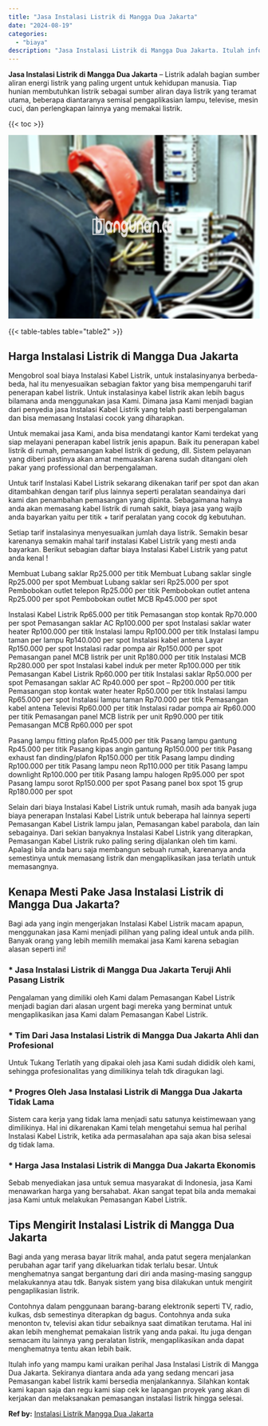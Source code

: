 ```yaml
---
title: "Jasa Instalasi Listrik di Mangga Dua Jakarta"
date: "2024-08-19"
categories: 
  - "biaya"
description: "Jasa Instalasi Listrik di Mangga Dua Jakarta. Itulah info yang mampu kami uraikan perihal Jasa Instalasi Listrik di Mangga Dua Jakarta. Sekiranya diantara an..."
---
```


**Jasa Instalasi Listrik di Mangga Dua Jakarta** – Listrik adalah bagian sumber aliran energi listrik yang paling urgent untuk kehidupan manusia. Tiap hunian membutuhkan listrik sebagai sumber aliran daya listrik yang teramat utama, beberapa diantaranya semisal pengaplikasian lampu, televise, mesin cuci, dan perlengkapan lainnya yang memakai listrik.

{{< toc >}}

![Jasa Instalasi Listrik di Mangga Dua Jakarta](/images/instalasi-listrik-murah38.png)

{{< table-tables table="table2" >}}

## Harga Instalasi Listrik di Mangga Dua Jakarta

Mengobrol soal biaya Instalasi Kabel Listrik, untuk instalasinyanya berbeda-beda, hal itu menyesuaikan sebagian faktor yang bisa mempengaruhi tarif penerapan kabel listrik. Untuk instalasinya kabel listrik akan lebih bagus bilamana anda menggunakan jasa Kami. Dimana jasa Kami menjadi bagian dari penyedia jasa Instalasi Kabel Listrik yang telah pasti berpengalaman dan bisa memasang Instalasi cocok yang diharapkan.

Untuk memakai jasa Kami, anda bisa mendatangi kantor Kami terdekat yang siap melayani penerapan kabel listrik jenis apapun. Baik itu penerapan kabel listrik di rumah, pemasangan kabel listrik di gedung, dll. Sistem pelayanan yang diberi pastinya akan amat memuaskan karena sudah ditangani oleh pakar yang professional dan berpengalaman.

Untuk tarif Instalasi Kabel Listrik sekarang dikenakan tarif per spot dan akan ditambahkan dengan tarif plus lainnya seperti peralatan seandainya dari kami dan penambahan pemasangan yang dipinta. Sebagaimana halnya anda akan memasang kabel listrik di rumah sakit, biaya jasa yang wajib anda bayarkan yaitu per titik + tarif peralatan yang cocok dg kebutuhan.

Setiap tarif instalasinya menyesuaikan jumlah daya listrik. Semakin besar karenanya semakin mahal tarif instalasi Kabel Listrik yang mesti anda bayarkan. Berikut sebagian daftar biaya Instalasi Kabel Listrik yang patut anda kenal !

Membuat Lubang saklar Rp25.000 per titik Membuat Lubang saklar single Rp25.000 per spot Membuat Lubang saklar seri Rp25.000 per spot Pembobokan outlet telepon Rp25.000 per titik Pembobokan outlet antena Rp25.000 per spot Pembobokan outlet MCB Rp45.000 per spot

Instalasi Kabel Listrik Rp65.000 per titik Pemasangan stop kontak Rp70.000 per spot Pemasangan saklar AC Rp100.000 per spot Instalasi saklar water heater Rp100.000 per titik Instalasi lampu Rp100.000 per titik Instalasi lampu taman per lampu Rp140.000 per spot Instalasi kabel antena Layar Rp150.000 per spot Instalasi radar pompa air Rp150.000 per spot Pemasangan panel MCB listrik per unit Rp180.000 per titik Instalasi MCB Rp280.000 per spot Instalasi kabel induk per meter Rp100.000 per titik Pemasangan Kabel Listrik Rp60.000 per titik Instalasi saklar Rp50.000 per spot Pemasangan saklar AC Rp40.000 per spot – Rp200.000 per titik Pemasangan stop kontak water heater Rp50.000 per titik Instalasi lampu Rp65.000 per spot Instalasi lampu taman Rp70.000 per titik Pemasangan kabel antena Televisi Rp60.000 per titik Instalasi radar pompa air Rp60.000 per titik Pemasangan panel MCB listrik per unit Rp90.000 per titik Pemasangan MCB Rp60.000 per spot

Pasang lampu fitting plafon Rp45.000 per titik Pasang lampu gantung Rp45.000 per titik Pasang kipas angin gantung Rp150.000 per titik Pasang exhaust fan dinding/plafon Rp150.000 per titik Pasang lampu dinding Rp100.000 per titik Pasang lampu neon Rp110.000 per titik Pasang lampu downlight Rp100.000 per titik Pasang lampu halogen Rp95.000 per spot Pasang lampu sorot Rp150.000 per spot Pasang panel box spot 15 grup Rp180.000 per spot

Selain dari biaya Instalasi Kabel Listrik untuk rumah, masih ada banyak juga biaya penerapan Instalasi Kabel Listrik untuk beberapa hal lainnya seperti Pemasangan Kabel Listrik lampu jalan, Pemasangan kabel parabola, dan lain sebagainya. Dari sekian banyaknya Instalasi Kabel Listrik yang diterapkan, Pemasangan Kabel Listrik ruko paling sering dijalankan oleh tim kami. Apalagi bila anda baru saja membangun sebuah rumah, karenanya anda semestinya untuk memasang listrik dan mengaplikasikan jasa terlatih untuk memasangnya.

## Kenapa Mesti Pake Jasa Instalasi Listrik di Mangga Dua Jakarta?

Bagi ada yang ingin mengerjakan Instalasi Kabel Listrik macam apapun, menggunakan jasa Kami menjadi pilihan yang paling ideal untuk anda pilih. Banyak orang yang lebih memilih memakai jasa Kami karena sebagian alasan seperti ini!

### \* Jasa Instalasi Listrik di Mangga Dua Jakarta Teruji Ahli Pasang Listrik

Pengalaman yang dimiliki oleh Kami dalam Pemasangan Kabel Listrik menjadi bagian dari alasan urgent bagi mereka yang berminat untuk mengaplikasikan jasa Kami dalam Pemasangan Kabel Listrik.

### \* Tim Dari Jasa Instalasi Listrik di Mangga Dua Jakarta Ahli dan Profesional

Untuk Tukang Terlatih yang dipakai oleh jasa Kami sudah dididik oleh kami, sehingga profesionalitas yang dimilikinya telah tdk diragukan lagi.

### \* Progres Oleh Jasa Instalasi Listrik di Mangga Dua Jakarta Tidak Lama

Sistem cara kerja yang tidak lama menjadi satu satunya keistimewaan yang dimilikinya. Hal ini dikarenakan Kami telah mengetahui semua hal perihal Instalasi Kabel Listrik, ketika ada permasalahan apa saja akan bisa selesai dg tidak lama.

### \* Harga Jasa Instalasi Listrik di Mangga Dua Jakarta Ekonomis

Sebab menyediakan jasa untuk semua masyarakat di Indonesia, jasa Kami menawarkan harga yang bersahabat. Akan sangat tepat bila anda memakai jasa Kami untuk melakukan Pemasangan Kabel Listrik.

## Tips Mengirit Instalasi Listrik di Mangga Dua Jakarta


Bagi anda yang merasa bayar litrik mahal, anda patut segera menjalankan perubahan agar tarif yang dikeluarkan tidak terlalu besar. Untuk menghematnya sangat bergantung dari diri anda masing-masing sanggup melakukannya atau tdk. Banyak sistem yang bisa dilakukan untuk mengirit pengaplikasian listrik.

Contohnya dalam penggunaan barang-barang elektronik seperti TV, radio, kulkas, dsb semestinya diterapkan dg bagus. Contohnya anda suka menonton tv, televisi akan tidur sebaiknya saat dimatikan terutama. Hal ini akan lebih menghemat pemakaian listrik yang anda pakai. Itu juga dengan semacam itu lainnya yang peralatan listrik, mengaplikasikan anda dapat menghematnya tentu akan lebih baik.

Itulah info yang mampu kami uraikan perihal Jasa Instalasi Listrik di Mangga Dua Jakarta. Sekiranya diantara anda ada yang sedang mencari jasa Pemasangan kabel listrik kami bersedia menjalankannya. Silahkan kontak kami kapan saja dan regu kami siap cek ke lapangan proyek yang akan di kerjakan dan melaksanakan pemasangan instalasi listrik hingga selesai.

**Ref by:** [Instalasi Listrik Mangga Dua Jakarta](https://id.wikipedia.org/wiki/Instalasi)
